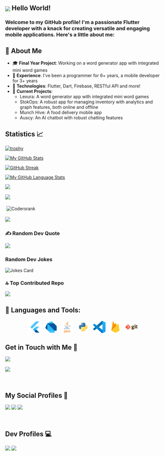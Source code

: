 
<!--
**Sohmteee/Sohmteee** is a ✨ _special_ ✨ repository because its `README.md` (this file) appears on your GitHub profile.

Here are some ideas to get you started:

- 🔭 I’m currently working on ...
- 🌱 I’m currently learning ...
- 👯 I’m looking to collaborate on ...
- 🤔 I’m looking for help with ...
- 💬 Ask me about ...
- 📫 How to reach me: ...
- 😄 Pronouns: ...
- ⚡ Fun fact: ...
-->
## <img align ='center' src="https://i.giphy.com/media/v1.Y2lkPTc5MGI3NjExdjh2dDM4bDhyYzM5NmppaHJ6dG56Mmh3bTkyanFkdWRvZ3R1cGoycSZlcD12MV9pbnRlcm5hbF9naWZfYnlfaWQmY3Q9ZQ/LOnt6uqjD9OexmQJRB/giphy.gif" width="37" /> Hello World!
  
<h3>Welcome to my GitHub profile! I'm a passionate Flutter developer with a knack for creating versatile and engaging mobile applications. Here's a little about me:</h3>
<!-- <br> -->

## 🚀 About Me

- 🎓 **Final Year Project**: Working on a word generator app with integrated mini word games
- 💼 **Experience**: I've been a programmer for 6+ years, a mobile developer for 3+ years
- 🔧 **Technologies**: Flutter, Dart, Firebase, RESTful API and more!
- 📱 **Current Projects**:
  - Lexura: A word generator app with integrated mini word games
  - StokOps: A robust app for managing inventory with analytics and graph features, both online and offline
  - Munch Hive: A food delivery mobile app
  - Auscy: An AI chatbot with robust chatting features


<h2>Statistics 📈</h2>

[![trophy](https://github-profile-trophy.vercel.app/?username=sohmteee&theme=onedark)](https://github.com/ryo-ma/github-profile-trophy)

[![My GitHub Stats](https://github-readme-stats.vercel.app/api/?username=sohmteee&count_private=true&theme=tokyonight&showicons=true)]()

[![GitHub Streak](https://github-readme-streak-stats.herokuapp.com/?user=sohmteee&theme=dark)](https://git.io/streak-stats)

[![My GitHub Language Stats](https://github-readme-stats.vercel.app/api/top-langs/?username=sohmteee&langs_count=5&theme=tokyonight)]()

![](https://github-readme-activity-graph.vercel.app/graph?username=sohmteee&theme=tokyo-night)

![](https://komarev.com/ghpvc/?username=sohmteee&color=green)

<img src="https://cr-ss-service.azurewebsites.net/api/ScreenShot?widget=summary&username=sohmteee&badges=2&show-avatar=false&style=--header-bg-color:%23000;--border-radius:10px" alt="Codersrank" height="200" style="vertical-align:top; margin:4px">

![](https://github-readme-stats.vercel.app/api/wakatime?username=sohmtee)

### ✍️ Random Dev Quote
![](https://quotes-github-readme.vercel.app/api?type=vetical&theme=radical)

### Random Dev Jokes
![Jokes Card](https://readme-jokes.vercel.app/api?theme=tokyonight)

### 🔝 Top Contributed Repo
![](https://github-contributor-stats.vercel.app/api?username=sohmteee&limit=5&theme=dark&combine_all_yearly_contributions=true)



## 🧰 Languages and Tools:
<p align="center">
<img src="https://raw.githubusercontent.com/github/explore/80688e429a7d4ef2fca1e82350fe8e3517d3494d/topics/flutter/flutter.png" alt="VS Code" height="40" style="vertical-align:top; margin:4px">
<img src="https://raw.githubusercontent.com/github/explore/80688e429a7d4ef2fca1e82350fe8e3517d3494d/topics/dart/dart.png" alt="Dart" height="40" style="vertical-align:top; margin:4px">
<img src="https://raw.githubusercontent.com/github/explore/80688e429a7d4ef2fca1e82350fe8e3517d3494d/topics/java/java.png" alt="Java" height="40" style="vertical-align:top; margin:4px">
<img src="https://raw.githubusercontent.com/github/explore/80688e429a7d4ef2fca1e82350fe8e3517d3494d/topics/python/python.png" alt="Python" height="40"
style="vertical-align:top; margin: 4px">
<img src="https://raw.githubusercontent.com/github/explore/80688e429a7d4ef2fca1e82350fe8e3517d3494d/topics/visual-studio-code/visual-studio-code.png" alt="VS Code" height="40" style="vertical-align:top; margin:4px">
  <img src="https://raw.githubusercontent.com/github/explore/80688e429a7d4ef2fca1e82350fe8e3517d3494d/topics/firebase/firebase.png" alt="FireBase" height="40" style="vertical-align:top; margin:4px">
  <img src="https://raw.githubusercontent.com/github/explore/80688e429a7d4ef2fca1e82350fe8e3517d3494d/topics/git/git.png" alt="Git" height="40" style="vertical-align:top; margin:4px">
  
  
  

</p>



<h2>Get in Touch with Me 📩</h2>
<p>
  <a href="mailto:sohmteecodes@gmail.com"
    ><img
      src="https://img.shields.io/badge/Gmail-D14836?style=for-the-badge&logo=gmail&logoColor=white"
  /></a>
  
  <a href="https://wa.me/2348063828438" 
    ><img
      src="https://img.shields.io/badge/Telegram-2CA5E0?style=for-the-badge&logo=telegram&logoColor=white"
  /></a>
</p>

<br />

<h2>My Social Profiles 📸</h2>
<p>
  <a href="https://www.facebook.com/somtochukwu.ukaegbe"
    ><img
      src="https://img.shields.io/badge/Facebook-1877F2?style=for-the-badge&logo=facebook&logoColor=white"
  /></a>
  <a href="https://www.instagram.com/sohmteee/"
    ><img
      src="https://img.shields.io/badge/Instagram-E4405F?style=for-the-badge&logo=instagram&logoColor=white"
  /></a>
  <a href="https://twitter.com/sohmteecodes"
    ><img
      src="https://img.shields.io/badge/Twitter-1DA1F2?style=for-the-badge&logo=twitter&logoColor=white"
  /></a>
</p>

<br />

<h2>Dev Profiles 💻</h2>
<p>
  <a href="https://github.com/sohmteee"
    ><img
      src="https://img.shields.io/badge/GitHub-100000?style=for-the-badge&logo=github&logoColor=white"
  /></a>
  <a href="https://stackoverflow.com/users/18538412/sohmtee"
    ><img
      src="https://img.shields.io/badge/Stack_Overflow-FE7A16?style=for-the-badge&logo=stack-overflow&logoColor=white"
  /></a>
</p>
 
